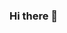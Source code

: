 ### Hi there 👋

<!--
**Marisleydiss/Marisleydiss** is a ✨ _special_ ✨ repository because its `README.md` (this file) appears on your GitHub profile.

Proyecto Curso DevOps

Here are some ideas to get you started:

- 🔭 I’m currently working on ...
- 🌱 I’m currently learning ...
- 👯 I’m looking to collaborate on ...
- 🤔 I’m looking for help with ...
- 💬 Ask me about ...
- 📫 How to reach me: ...
- 😄 Pronouns: ...
- ⚡ Fun fact: ...
-->
